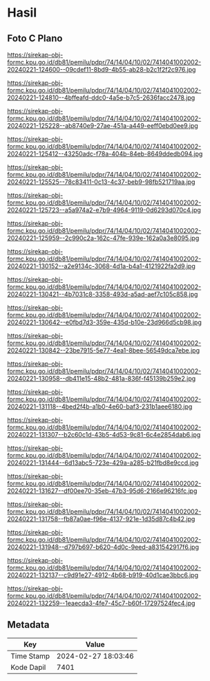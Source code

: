 # Hasil

## Foto C Plano

https://sirekap-obj-formc.kpu.go.id/db81/pemilu/pdpr/74/14/04/10/02/7414041002002-20240221-124600--09cdef11-8bd9-4b55-ab28-b2c1f2f2c976.jpg

https://sirekap-obj-formc.kpu.go.id/db81/pemilu/pdpr/74/14/04/10/02/7414041002002-20240221-124810--4bffeafd-ddc0-4a5e-b7c5-2636facc2478.jpg

https://sirekap-obj-formc.kpu.go.id/db81/pemilu/pdpr/74/14/04/10/02/7414041002002-20240221-125228--ab8740e9-27ae-451a-a449-eeff0ebd0ee9.jpg

https://sirekap-obj-formc.kpu.go.id/db81/pemilu/pdpr/74/14/04/10/02/7414041002002-20240221-125412--43250adc-f78a-404b-84eb-8649ddedb094.jpg

https://sirekap-obj-formc.kpu.go.id/db81/pemilu/pdpr/74/14/04/10/02/7414041002002-20240221-125525--78c83411-0c13-4c37-beb9-98fb521719aa.jpg

https://sirekap-obj-formc.kpu.go.id/db81/pemilu/pdpr/74/14/04/10/02/7414041002002-20240221-125723--a5a974a2-e7b9-4964-9119-0d6293d070c4.jpg

https://sirekap-obj-formc.kpu.go.id/db81/pemilu/pdpr/74/14/04/10/02/7414041002002-20240221-125959--2c990c2a-162c-47fe-939e-162a0a3e8095.jpg

https://sirekap-obj-formc.kpu.go.id/db81/pemilu/pdpr/74/14/04/10/02/7414041002002-20240221-130152--a2e9134c-3068-4d1a-b4a1-4121922fa2d9.jpg

https://sirekap-obj-formc.kpu.go.id/db81/pemilu/pdpr/74/14/04/10/02/7414041002002-20240221-130421--4b7031c8-3358-493d-a5ad-aef7c105c858.jpg

https://sirekap-obj-formc.kpu.go.id/db81/pemilu/pdpr/74/14/04/10/02/7414041002002-20240221-130642--e0fbd7d3-359e-435d-b10e-23d966d5cb98.jpg

https://sirekap-obj-formc.kpu.go.id/db81/pemilu/pdpr/74/14/04/10/02/7414041002002-20240221-130842--23be7915-5e77-4ea1-8bee-56549dca7ebe.jpg

https://sirekap-obj-formc.kpu.go.id/db81/pemilu/pdpr/74/14/04/10/02/7414041002002-20240221-130958--db411e15-48b2-481a-836f-f45139b259e2.jpg

https://sirekap-obj-formc.kpu.go.id/db81/pemilu/pdpr/74/14/04/10/02/7414041002002-20240221-131118--4bed2f4b-a1b0-4e60-baf3-231b1aee6180.jpg

https://sirekap-obj-formc.kpu.go.id/db81/pemilu/pdpr/74/14/04/10/02/7414041002002-20240221-131307--b2c60c1d-43b5-4d53-9c81-6c4e2854dab6.jpg

https://sirekap-obj-formc.kpu.go.id/db81/pemilu/pdpr/74/14/04/10/02/7414041002002-20240221-131444--6d13abc5-723e-429a-a285-b21fbd8e9ccd.jpg

https://sirekap-obj-formc.kpu.go.id/db81/pemilu/pdpr/74/14/04/10/02/7414041002002-20240221-131627--df00ee70-35eb-47b3-95d6-2166e96216fc.jpg

https://sirekap-obj-formc.kpu.go.id/db81/pemilu/pdpr/74/14/04/10/02/7414041002002-20240221-131758--fb87a0ae-f96e-4137-921e-1d35d87c4b42.jpg

https://sirekap-obj-formc.kpu.go.id/db81/pemilu/pdpr/74/14/04/10/02/7414041002002-20240221-131948--d797b697-b620-4d0c-9eed-a831542917f6.jpg

https://sirekap-obj-formc.kpu.go.id/db81/pemilu/pdpr/74/14/04/10/02/7414041002002-20240221-132137--c9d91e27-4912-4b68-b919-40d1cae3bbc6.jpg

https://sirekap-obj-formc.kpu.go.id/db81/pemilu/pdpr/74/14/04/10/02/7414041002002-20240221-132259--1eaecda3-4fe7-45c7-b60f-17297524fec4.jpg


## Metadata

| Key        | Value               |
| ---------- | ------------------- |
| Time Stamp | 2024-02-27 18:03:46 |
| Kode Dapil | 7401                |




